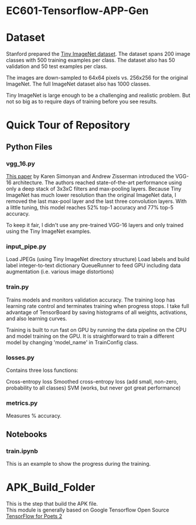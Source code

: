 # EC601-Tensorflow-APP-Gen
# Dataset
Stanford prepared the [Tiny ImageNet dataset](https://tiny-imagenet.herokuapp.com/). The dataset spans 200 image classes with 500 training examples per class. The dataset also has 50 validation and 50 test examples per class.

The images are down-sampled to 64x64 pixels vs. 256x256 for the original ImageNet. The full ImageNet dataset also has 1000 classes.

Tiny ImageNet is large enough to be a challenging and realistic problem. But not so big as to require days of training before you see results.

# Quick Tour of Repository
## Python Files
### vgg_16.py

[This paper](https://arxiv.org/pdf/1409.1556.pdf) by Karen Simonyan and Andrew Zisserman introduced the VGG-16 architecture. The authors reached state-of-the-art performance using only a deep stack of 3x3xC filters and max-pooling layers. Because Tiny ImageNet has much lower resolution than the original ImageNet data, I removed the last max-pool layer and the last three convolution layers. With a little tuning, this model reaches 52% top-1 accuracy and 77% top-5 accuracy.

To keep it fair, I didn't use any pre-trained VGG-16 layers and only trained using the Tiny ImageNet examples.

### input_pipe.py

Load JPEGs (using Tiny ImageNet directory structure)
Load labels and build label integer-to-text dictionary
QueueRunner to feed GPU
including data augmentation (i.e. various image distortions)
### train.py

Trains models and monitors validation accuracy. The training loop has learning rate control and terminates training when progress stops. I take full advantage of TensorBoard by saving histograms of all weights, activations, and also learning curves.

Training is built to run fast on GPU by running the data pipeline on the CPU and model training on the GPU. It is straightforward to train a different model by changing 'model_name' in TrainConfig class.

### losses.py

Contains three loss functions:

Cross-entropy loss
Smoothed cross-entropy loss (add small, non-zero, probability to all classes)
SVM (works, but never got great performance)
### metrics.py

Measures % accuracy.

## Notebooks
### train.ipynb

This is an example to show the progress during the training.<br>

# APK_Build_Folder
This is the step that build the APK file.<br>
This module is generally based on Google Tensorflow Open Source [TensorFlow for Poets 2](https://github.com/googlecodelabs/tensorflow-for-poets-2) <br>

